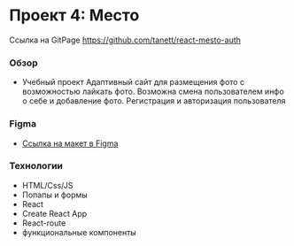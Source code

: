 # Проект 4: Место

Ссылка на GitPage https://github.com/tanett/react-mesto-auth

### Обзор
* Учебный проект
Адаптивный сайт для размещения фото с возможностью лайкать фото. 
Возможна смена пользователем инфо о себе и добавление фото.
Регистрация и авторизация пользователя  


### Figma
* [Ссылка на макет в Figma](https://www.figma.com/file/StZjf8HnoeLdiXS7dYrLAh/JavaScript.-Sprint-4)

### Технологии
*  HTML/Css/JS
*  Попапы и формы
*  React
*  Create React App
* React-route   
* функциональные компоненты

